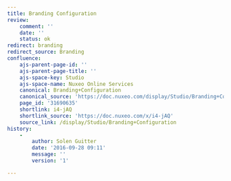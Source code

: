 ```yaml
---
title: Branding Configuration
review:
    comment: ''
    date: ''
    status: ok
redirect: branding
redirect_source: Branding
confluence:
    ajs-parent-page-id: ''
    ajs-parent-page-title: ''
    ajs-space-key: Studio
    ajs-space-name: Nuxeo Online Services
    canonical: Branding+Configuration
    canonical_source: 'https://doc.nuxeo.com/display/Studio/Branding+Configuration'
    page_id: '31690635'
    shortlink: i4-jAQ
    shortlink_source: 'https://doc.nuxeo.com/x/i4-jAQ'
    source_link: /display/Studio/Branding+Configuration
history:
    - 
        author: Solen Guitter
        date: '2016-09-28 09:11'
        message: ''
        version: '1'

---
```

